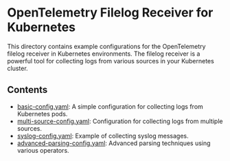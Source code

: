 # OpenTelemetry Filelog Receiver for Kubernetes

This directory contains example configurations for the OpenTelemetry filelog receiver in Kubernetes environments. The filelog receiver is a powerful tool for collecting logs from various sources in your Kubernetes cluster.

## Contents

- [basic-config.yaml](basic-config.yaml): A simple configuration for collecting logs from Kubernetes pods.
- [multi-source-config.yaml](multi-source-config.yaml): Configuration for collecting logs from multiple sources.
- [syslog-config.yaml](syslog-config.yaml): Example of collecting syslog messages.
- [advanced-parsing-config.yaml](advanced-parsing-config.yaml): Advanced parsing techniques using various operators.

